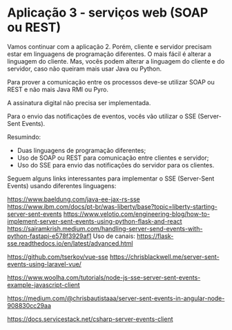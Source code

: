 # Aplicação 3 - serviços web (SOAP ou REST)

Vamos continuar com a aplicação 2. Porém, cliente e servidor precisam estar em linguagens de programação diferentes. O mais fácil é alterar a linguagem do cliente. Mas, vocês podem alterar a linguagem do cliente e do servidor, caso não queiram mais usar Java ou Python.

Para prover a comunicação entre os processos deve-se utilizar SOAP ou REST e não mais Java RMI ou Pyro.

A assinatura digital não precisa ser implementada.

Para o envio das notificações de eventos, vocês vão utilizar o SSE (Server-Sent Events).

Resumindo:
- Duas linguagens de programação diferentes;
- Uso de SOAP ou REST para comunicação entre clientes e servidor;
- Uso do SSE para envio das notificações do servidor para os clientes.

Seguem alguns links interessantes para implementar o SSE (Server-Sent Events) usando diferentes linguagens:

https://www.baeldung.com/java-ee-jax-rs-sse
https://www.ibm.com/docs/pt-br/was-liberty/base?topic=liberty-starting-server-sent-events
https://www.velotio.com/engineering-blog/how-to-implement-server-sent-events-using-python-flask-and-react
https://sairamkrish.medium.com/handling-server-send-events-with-python-fastapi-e578f3929af1
Uso de canais: https://flask-sse.readthedocs.io/en/latest/advanced.html

https://github.com/tserkov/vue-sse
https://chrisblackwell.me/server-sent-events-using-laravel-vue/

https://www.woolha.com/tutorials/node-js-sse-server-sent-events-example-javascript-client

https://medium.com/@chrisbautistaaa/server-sent-events-in-angular-node-908830cc29aa

https://docs.servicestack.net/csharp-server-events-client